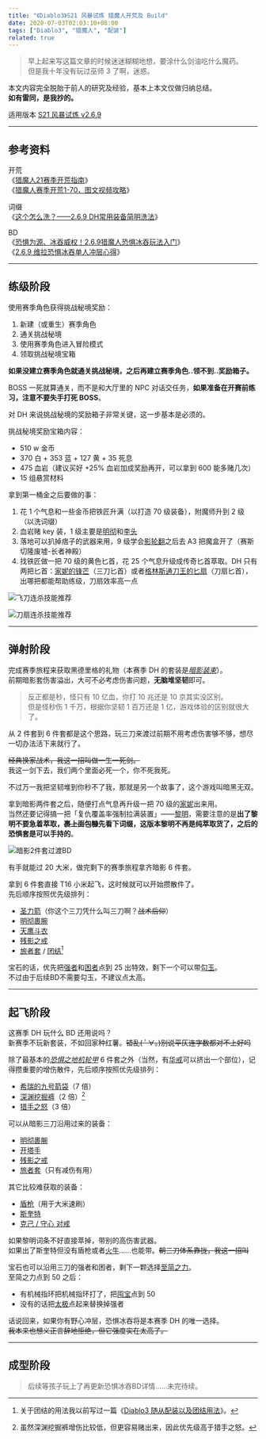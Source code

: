 ```yaml
---
title: "《Diablo3》S21 风暴试炼 猎魔人开荒及 Build"
date: 2020-07-03T02:03:10+08:00
tags: ["Diablo3", "猎魔人", "配装"]
related: true
---
```


> 早上起来写这篇文章的时候迷迷糊糊地想，要涂什么剑油吃什么魔药。  
> 但是我十年没有玩过巫师 3 了啊，迷惑。  

本文内容完全脱胎于前人的研究及经验，基本上本文仅做归纳总结。  
**如有雷同，是我抄的。**  

适用版本 <a href="/game/diablo3-s21-version" target="_blank">S21 风暴试炼 v2.6.9</a>  

---

## 参考资料
开荒  
《[猎魔人21赛季开荒指南](http://bbs.d.163.com/forum.php?mod=viewthread&tid=173862121)》  
《[猎魔人赛季开荒1-70，图文视频攻略](http://bbs.d.163.com/forum.php?mod=viewthread&tid=173792586)》  

词缀  
《[这个怎么洗？——2.6.9 DH常用装备简明洗法](http://bbs.d.163.com/forum.php?mod=viewthread&tid=173776168)》  

BD  
《[恐惧为源、冰吞威权！2.6.9猎魔人恐惧冰吞玩法入门](http://bbs.d.163.com/forum.php?mod=viewthread&tid=173860518)》  
《[2.6.9 维拉恐惧冰吞单人冲层心得](http://bbs.d.163.com/forum.php?mod=viewthread&tid=173862125)》  

---

## 练级阶段
使用赛季角色获得挑战秘境奖励：  

1. 新建（或重生）赛季角色
2. 通关挑战秘境
3. 使用赛季角色进入冒险模式
4. 领取挑战秘境宝箱

**如果没建立赛季角色就通关挑战秘境，之后再建立赛季角色..领不到..奖励箱子。**  

BOSS 一死就算通关，而不是和大厅里的 NPC 对话交任务，**如果准备在开赛前练习，注意不要失手打死 BOSS**。  

对 DH 来说挑战秘境的奖励箱子非常关键，这一步基本是必须的。  

挑战秘境奖励宝箱内容：  

* 510 w 金币
* 370 白 + 353 蓝 + 127 黄 + 35 死息
* 475 血岩（建议买好 +25% 血岩加成奖励再开，可以拿到 600 能多赌几次）
* 15 组悬赏材料

拿到第一桶金之后要做的事：

1. 花 1 个气息和一些金币把铁匠升满（以打造 70 级装备），附魔师升到 2 级（以洗词缀）
2. 血岩赌 key 装，1 级主要是[明彻](http://d.163.com/db/cn/49515/equipment/wraps-of-clarity-70)和[李头](http://d.163.com/db/cn/49515/equipment/leorics-crown-70)
3. 落地可以扒掉痞子的武器来用，9 级学会[影轮翻](http://d.163.com/db/cn/49515/skill/vault)之后去 A3 把魔盒开了（赛斯切隆废墟-长者神殿）
4. 找铁匠做一把 70 级的黄色匕首，花 25 个气息升级成传奇匕首萃取。DH 只有两把匕首：[家妮的锋芒](http://d.163.com/db/cn/49515/equipment/karleis-point)（三刀匕首）或者[格林斯通刀王的匕扇](http://d.163.com/db/cn/49515/equipment/lord-greenstones-fan)（刀扇匕首），出哪把都能帮助练级，刀扇效率高一点

![飞刀连杀技能推荐](https://ok.166.net/forum/forum/d3/forum/201911/10/163234rucw04lud490ze24.png.thumb.jpg)

![刀扇连杀技能推荐](https://ok.166.net/forum/forum/d3/forum/201911/10/163235c68j58g4m5oxv5uo.png.thumb.jpg)

---

## 弹射阶段
完成赛季旅程来获取黑德里格的礼物（本赛季 DH 的套装是[*暗影装束*](http://d.163.com/db/cn/49515/equipment/the-shadows-burden)）。  
前期暗影套伤害溢出，大可不必考虑伤害问题，**无脑堆坚韧**即可。  

> 反正都是秒，怪只有 10 亿血，你打 10 兆还是 10 京其实没区别。  
> 但是怪秒伤 1 千万，根据你坚韧 1 百万还是 1 亿，游戏体验的区别就很大了。  

从 2 件套到 6 件套都是这个思路，玩三刀来渡过前期不用考虑伤害够不够，想尽一切办法活下来就行了。  

~~经典换家战术，我这一招叫做一生一死剑。~~  
我这一剑下去，我们两个里面必死一个，你不死我死。  

不过万一我把坚韧堆到你秒不了我，那就是另一个故事了，这个游戏叫暗黑无双。  

拿到暗影两件套之后，随便打点气息再升级一把 70 级的[家妮](http://d.163.com/db/cn/49515/equipment/karleis-point)出来用。  
当然还要记得搞一把「复仇覆盖率强制拉满装置」——[黎明](http://d.163.com/db/cn/49515/equipment/dawn-70)，需要注意的是**出了黎明不要急着萃取，~~裹上面包糠~~先看下词缀，这版本黎明不再是纯萃取货了，之后的恐惧套是可以手持的**。

![暗影2件套过渡BD](https://ok.166.net/forum/d3/forum/202006/29/213320zy4ybd4s4yvb5ovd.jpg.thumb.jpg)

有手就能过 20 大米，做完剩下的赛季旅程拿齐暗影 6 件套。  

拿到 6 件套直接 T16 小米起飞，这时候就可以开始攒散件了。  
先后顺序按照优先级排列：

* [圣力箭](http://d.163.com/db/cn/49515/equipment/holy-point-shot-70)（你这个三刀凭什么叫三刀啊？~~战术后仰~~）
* [明彻裹腕](http://d.163.com/db/cn/49515/equipment/wraps-of-clarity-70)
* [天鹰斗衣](http://d.163.com/db/cn/49515/equipment/aquila-cuirass-70)
* [残影之戒](http://d.163.com/db/cn/49515/equipment/elusive-ring-70)
* [旅者套](http://d.163.com/db/cn/49515/equipment/the-compass-rose-70) / [团结](http://d.163.com/db/cn/49515/equipment/unity-70)[^1]

宝石的话，优先把[强者](http://d.163.com/db/cn/49515/equipment/bane-of-the-powerful)和[困者](http://d.163.com/db/cn/49515/equipment/bane-of-the-trapped)点到 25 出特效，剩下一个可以带[勾玉](http://d.163.com/db/cn/49515/equipment/gogok-of-swiftness)。  
不过由于后续BD不需要勾玉，不建议点太高。  

---

## 起飞阶段
这赛季 DH 玩什么 BD 还用说吗？  
新赛季不玩新套装，不如回家种红薯。~~错乱( ﾟ∀。)别说平仄连字数都对不上好吗~~  

除了最基本的[*恐惧之地机轮甲*](http://d.163.com/db/cn/49515/equipment/DystopianGoggles) 6 件套之外（当然，有[华戒](http://d.163.com/db/cn/49515/equipment/ring-of-royal-grandeur-70)可以挤出一个部位），记得攒重要的增伤散件，先后顺序按照优先级排列：  

* [希瑞的九号箭袋](http://d.163.com/db/cn/49515/equipment/the-ninth-cirri-satchel-70)（7 倍）
* [深渊挖掘裤](http://d.163.com/db/cn/49515/equipment/depth-diggers-70)（2 倍）[^2]
* [猎手之怒](http://d.163.com/db/cn/49515/equipment/hunters-wrath)（3 倍）

可以从暗影三刀沿用过来的装备：

* [明彻裹腕](http://d.163.com/db/cn/49515/equipment/wraps-of-clarity-70)
* [开塔手](http://d.163.com/db/cn/49515/equipment/nemesis-bracers-70)
* [残影之戒](http://d.163.com/db/cn/49515/equipment/elusive-ring-70)
* [旅者套](http://d.163.com/db/cn/49515/equipment/the-compass-rose-70)（只有减伤有用）

其它比较难获取的装备：

* [盾枪](http://d.163.com/db/cn/49515/equipment/fortress-ballista)（用于大米速刷）
* [斯奎特](http://d.163.com/db/cn/49515/equipment/squirts-necklace-70)
* [克己 / 守心 对戒](http://d.163.com/db/cn/49515/equipment/restraint)

如果黎明词条不好直接萃掉，带别的高伤害武器。  
如果出了斯奎特但没有盾枪或者[火牛](http://d.163.com/db/cn/49515/equipment/molten-wildebeests-gizzard)……也能带。~~朝三刀体系靠拢，我这一招叫~~  

宝石也可以沿用三刀的强者和困者，剩下一颗选择[至简之力](http://d.163.com/db/cn/49515/equipment/simplicitys-strength)。  
至简之力点到 50 之后：  

* 有机械指环把机械指环打了，把[囤宝](http://d.163.com/db/cn/49515/equipment/boon-of-the-hoarder)点到 50
* 没有的话把[太极](http://d.163.com/db/cn/49515/equipment/taeguk)点起来替换掉强者

话说回来，如果你有野心冲层，恐惧冰吞将是本赛季 DH 的唯一选择。  
~~我本来也想义正言辞地拒绝，但它强度实在太高了。~~  

---

## 成型阶段

> 后续等孩子玩上了再更新恐惧冰吞BD详情……未完待续。  

[^1]: 关于团结的用法我以前写过一篇《<a href="/game/diablo3-kormac-and-unity" target="_blank">Diablo3 随从配装以及团结用法</a>》。  
[^2]: 虽然深渊挖掘裤增伤比较低，但更容易赌出来，因此优先级高于猎手之怒。  